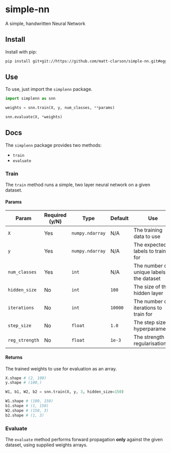 # simple-nn
A simple, handwritten Neural Network

## Install
Install with pip:

```bash
pip install git+git://https://github.com/matt-clarson/simple-nn.git#egg=simple-nn
```

## Use
To use, just import the `simplenn` package.

```python
import simplenn as snn

weights = snn.train(X, y, num_classes, **params)

snn.evaluate(X, *weights)
```

## Docs
The `simplenn` package provides two methods:

 * `train`
 * `evaluate`

### Train
The `train` method runs a simple, two layer neural network on a given dataset.

#### Params
Param | Required (y/N) | Type | Default | Use
---|---|---|---|---
`X` | Yes | `numpy.ndarray` | N/A | The training data to use
`y` | Yes | `numpy.ndarray` | N/A | The expected labels to train for
`num_classes` | Yes | `int` | N/A | The number of unique labels in the dataset
`hidden_size` | No | `int` | `100` | The size of the hidden layer
`iterations` | No | `int` | `10000` | The number of iterations to train for
`step_size` | No | `float` | `1.0` | The step size hyperparameter
`reg_strength` | No | `float` | `1e-3` | The strength of regularisation

#### Returns
The trained weights to use for evaluation as an array.

```python
X.shape # (2, 100)
y.shape # (100,)

W1, b1, W2, b2 = snn.train(X, y, 3, hidden_size=150)

W1.shape # (100, 150)
b1.shape # (1, 150)
W2.shape # (150, 3)
b2.shape # (1, 3)
```

### Evaluate
The `evaluate` method performs forward propagation **only** against the given dataset, using supplied weights arrays.


